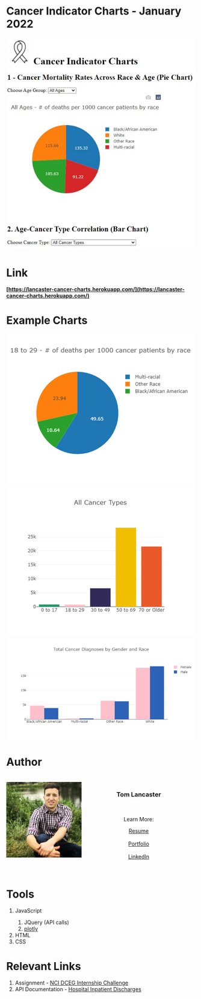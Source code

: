 # Cancer Indicator Charts - January 2022
![base page](./images/homepage.jpg)
# Link
**[https://lancaster-cancer-charts.herokuapp.com/](https://lancaster-cancer-charts.herokuapp.com/)**

# Example Charts
![chart1](./images/twentiesChart1.png)
![chart2](./images/allAgesChart2.png)
![chart3](./images/cancerGenderRace.png)
# Author
<br>
<img align="left" width="200" height="200" src="images/me.JPG"> 
<h3 align="center">Tom Lancaster</h3>
<br>
<p align="center"> Learn More: <p>
<div align="center">
<a href="https://github.com/tlan2/icf-internship-challenge/blob/main/resume_thomaslancaster.pdf" target="_blank">Resume</a>
<br>
<br>
<a href="https://tlan2.github.io/portfolio/" target="_blank">Portfolio</a>
<br>
<br>
<a href="https://www.linkedin.com/in/thomasmorelancaster/" target="_blank">LinkedIn</a>
</div>
<br>
<br>

# Tools
<ol>
<li>JavaScript</li>
    <ol> 
        <li>JQuery (API calls)</li> 
        <li><a href="https://plotly.com/javascript/" target="_blank">plotly</a></li> 
    </ol>
<li>HTML</li>
<li>CSS</li>
</ol>

# Relevant Links
<ol>
<li>Assignment - <a href="https://github.com/episphere/internshipChallenge" target="_blank">NCI DCEG Internship Challenge</a></li>
<li>API Documentation - <a href="https://dev.socrata.com/foundry/health.data.ny.gov/gnzp-ekau" target="_blank">Hospital Inpatient Discharges</a></li> 
</ol>



